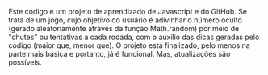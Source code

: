 Este código é um projeto de aprendizado de Javascript e do GitHub. Se trata de um jogo, cujo objetivo do usuário é adivinhar o número oculto (gerado aleatoriamente através da função Math.random) por meio de "chutes" ou tentativas a cada rodada, com o auxílio das dicas geradas pelo código (maior que, menor que). O projeto está finalizado, pelo menos na parte mais básica e portanto, já é funcional. Mas, atualizações são possíveis.
